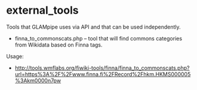 # external_tools
Tools that GLAMpipe uses via API and that can be used independently.

* finna_to_commonscats.php – tool that will find commons categories from Wikidata based on Finna tags.

Usage:
- http://tools.wmflabs.org/fiwiki-tools/finna/finna_to_commonscats.php?url=https%3A%2F%2Fwww.finna.fi%2FRecord%2Fhkm.HKMS000005%3Akm0000n7pw
